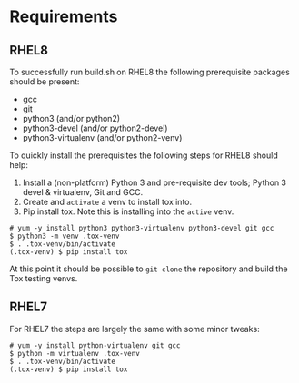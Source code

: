 # Requirements

## RHEL8
To successfully run build.sh on RHEL8 the following prerequisite packages should be present:
- gcc
- git
- python3 (and/or python2)
- python3-devel (and/or python2-devel)
- python3-virtualenv (and/or python2-venv)

To quickly install the prerequisites the following steps for RHEL8 should help:

1. Install a (non-platform) Python 3 and pre-requisite dev tools; Python 3 devel & virtualenv, Git and GCC.
2. Create and `activate` a venv to install tox into.
3. Pip install tox. Note this is installing into the `active` venv.

```
# yum -y install python3 python3-virtualenv python3-devel git gcc
$ python3 -m venv .tox-venv
$ . .tox-venv/bin/activate
(.tox-venv) $ pip install tox
```

At this point it should be possible to `git clone` the repository and build the Tox testing venvs.

## RHEL7
For RHEL7 the steps are largely the same with some minor tweaks:
```
# yum -y install python-virtualenv git gcc
$ python -m virtualenv .tox-venv
$ . .tox-venv/bin/activate
(.tox-venv) $ pip install tox
```
